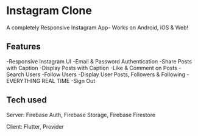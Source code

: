 # Instagram Clone

A completely Responsive Instagram App- Works on Android, iOS & Web!

## Features

-Responsive Instagram UI
-Email & Password Authentication
-Share Posts with Caption
-Display Posts with Caption
-Like & Comment on Posts
-Search Users
-Follow Users
-Display User Posts, Followers & Following
-EVERYTHING REAL TIME
-Sign Out

## Tech used
Server: Firebase Auth, Firebase Storage, Firebase Firestore

Client: Flutter, Provider
